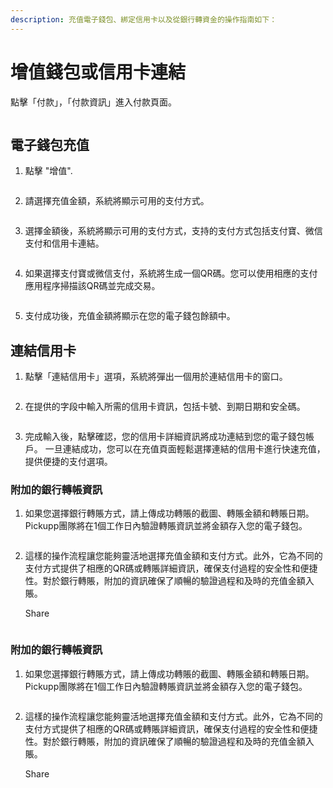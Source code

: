 ```yaml
---
description: 充值電子錢包、綁定信用卡以及從銀行轉資金的操作指南如下：
---
```


# 增值錢包或信用卡連結

點擊「付款」，「付款資訊」進入付款頁面。

<figure><img src="../.gitbook/assets/b1.png" alt=""><figcaption></figcaption></figure>

## 電子錢包充值

1. 點擊 "增值".

<figure><img src="../.gitbook/assets/b2.png" alt=""><figcaption></figcaption></figure>

2. 請選擇充值金額，系統將顯示可用的支付方式。

<figure><img src="../.gitbook/assets/b3.png" alt=""><figcaption></figcaption></figure>

3. 選擇金額後，系統將顯示可用的支付方式，支持的支付方式包括支付寶、微信支付和信用卡連結。

<figure><img src="../.gitbook/assets/b4.png" alt=""><figcaption></figcaption></figure>

4. 如果選擇支付寶或微信支付，系統將生成一個QR碼。您可以使用相應的支付應用程序掃描該QR碼並完成交易。

<figure><img src="../.gitbook/assets/b5.png" alt=""><figcaption></figcaption></figure>

5. 支付成功後，充值金額將顯示在您的電子錢包餘額中。

## 連結信用卡

1. 點擊「連結信用卡」選項，系統將彈出一個用於連結信用卡的窗口。

<figure><img src="../.gitbook/assets/b6.png" alt=""><figcaption></figcaption></figure>

2. 在提供的字段中輸入所需的信用卡資訊，包括卡號、到期日期和安全碼。

<figure><img src="../.gitbook/assets/b7.png" alt=""><figcaption></figcaption></figure>

3. 完成輸入後，點擊確認，您的信用卡詳細資訊將成功連結到您的電子錢包帳戶。 一旦連結成功，您可以在充值頁面輕鬆選擇連結的信用卡進行快速充值，提供便捷的支付選項。

### 附加的銀行轉帳資訊

1. 如果您選擇銀行轉賬方式，請上傳成功轉賬的截圖、轉賬金額和轉賬日期。Pickupp團隊將在1個工作日內驗證轉賬資訊並將金額存入您的電子錢包。

<figure><img src="../.gitbook/assets/b8.png" alt=""><figcaption></figcaption></figure>

2.  這樣的操作流程讓您能夠靈活地選擇充值金額和支付方式。此外，它為不同的支付方式提供了相應的QR碼或轉賬詳細資訊，確保支付過程的安全性和便捷性。對於銀行轉賬，附加的資訊確保了順暢的驗證過程和及時的充值金額入賬。

    Share

<figure><img src="../.gitbook/assets/b9.png" alt=""><figcaption></figcaption></figure>

### 附加的銀行轉帳資訊

1. 如果您選擇銀行轉賬方式，請上傳成功轉賬的截圖、轉賬金額和轉賬日期。Pickupp團隊將在1個工作日內驗證轉賬資訊並將金額存入您的電子錢包。

<figure><img src="../.gitbook/assets/b10.png" alt=""><figcaption></figcaption></figure>

2.  這樣的操作流程讓您能夠靈活地選擇充值金額和支付方式。此外，它為不同的支付方式提供了相應的QR碼或轉賬詳細資訊，確保支付過程的安全性和便捷性。對於銀行轉賬，附加的資訊確保了順暢的驗證過程和及時的充值金額入賬。

    Share
